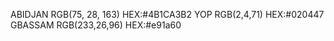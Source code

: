 ABIDJAN RGB(75, 28, 163) HEX:#4B1CA3B2
YOP RGB(2,4,71) HEX:#020447
GBASSAM RGB(233,26,96) HEX:#e91a60
